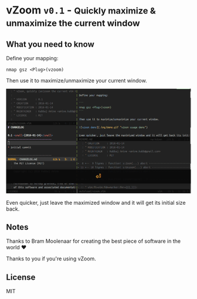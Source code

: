 # vZoom `v0.1` - <small>Quickly maximize & unmaximize the current window</small>

## What you need to know

Define your mapping:

```
nmap gsz <Plug>(vzoom)
```

Then use it to maximize/unmaximize your current window.

![vZoom demo](.img/demo.gif "vZoom usage demo")

Even quicker, just leave the maximized window and it will get its initial size back.

## Notes

Thanks to Bram Moolenaar for creating the best piece of software in the world :heart:

Thanks to you if you're using vZoom.

## License

MIT
